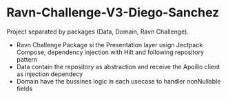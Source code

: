 # Ravn-Challenge-V3-Diego-Sanchez

 Project separated by packages (Data, Domain, Ravn Challenge).
 
 - Ravn Challenge Package si the Presentation layer usign Jectpack Compose, dependency injection with Hilt and following repository pattern
 - Data contain the repository as abstraction and receive the Apoillo client as injection dependecy
 - Domain have the bussines logic in each usecase to handler nonNullable fields
 
 
 
